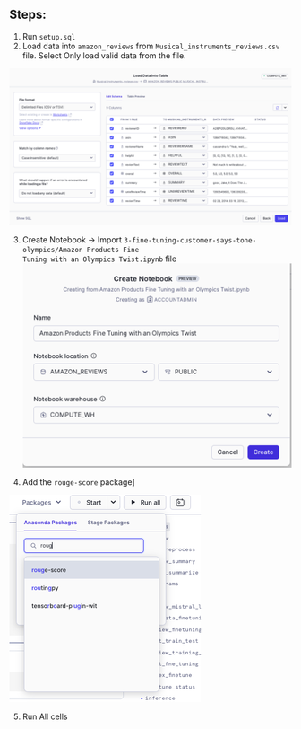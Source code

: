 ## Steps:
1. Run <code>setup.sql</code>
2. Load data into <code>amazon_reviews</code> from <code>Musical_instruments_reviews.csv</code> file. Select Only load valid data from the file.

![alt text](image.png)

3. Create Notebook -> Import <code>3-fine-tuning-customer-says-tone-olympics/Amazon Products Fine Tuning with an Olympics Twist.ipynb</code> file
![alt text](image-1.png)

4. Add the <code>rouge-score</code> package]

![alt text](image-2.png)

5. Run All cells
